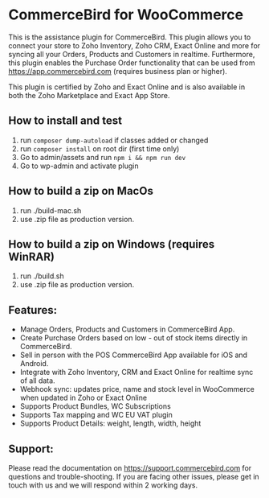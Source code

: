 # CommerceBird for WooCommerce

This is the assistance plugin for CommerceBird. This plugin allows you to connect your store to Zoho Inventory, Zoho CRM, Exact Online and more for syncing all your Orders, Products and Customers in realtime. Furthermore, this plugin enables the Purchase Order functionality that can be used from https://app.commercebird.com (requires business plan or higher).

This plugin is certified by Zoho and Exact Online and is also available in both the Zoho Marketplace and Exact App Store.

## How to install and test
1. run `composer dump-autoload` if classes added or changed
2. run `composer install` on root dir (first time only)
3. Go to admin/assets and run `npm i && npm run dev`
4. Go to wp-admin and activate plugin

## How to build a zip on MacOs
1. run ./build-mac.sh
2. use .zip file as production version.

## How to build a zip on Windows (requires WinRAR)
1. run ./build.sh
2. use .zip file as production version.

## Features:
- Manage Orders, Products and Customers in CommerceBird App.
- Create Purchase Orders based on low - out of stock items directly in CommerceBird.
- Sell in person with the POS CommerceBird App available for iOS and Android.
- Integrate with Zoho Inventory, CRM and Exact Online for realtime sync of all data.
- Webhook sync: updates price, name and stock level in WooCommerce when updated in Zoho or Exact Online
- Supports Product Bundles, WC Subscriptions
- Supports Tax mapping and WC EU VAT plugin
- Supports Product Details: weight, length, width, height


## Support:
Please read the documentation on https://support.commercebird.com for questions and trouble-shooting. If you are facing other issues, please get in touch with us and we will respond within 2 working days.


